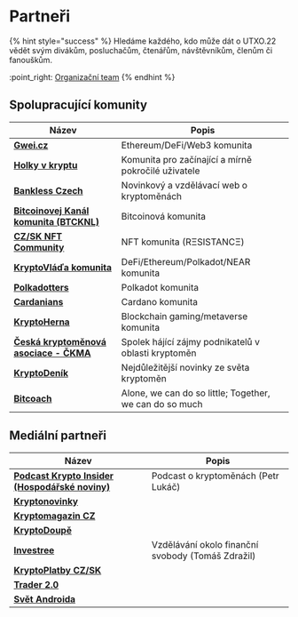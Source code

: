 # Partneři

{% hint style="success" %}
Hledáme každého, kdo může dát o UTXO.22 vědět svým divákům, posluchačům, čtenářům, návštěvníkům, členům či fanouškům.

:point\_right: [Organizační team](organizacni-team/)
{% endhint %}

## Spolupracující komunity

| Název                                                                   | Popis                                                   |
| ----------------------------------------------------------------------- | ------------------------------------------------------- |
| [**Gwei.cz**](https://twitter.com/gweicz)                               | Ethereum/DeFi/Web3 komunita                             |
| [**Holky v kryptu**](https://twitter.com/holkyvkryptu)                  | Komunita pro začínající a mírně pokročilé uživatele     |
| [**Bankless Czech**](https://twitter.com/banklesscz)                    | Novinkový a vzdělávací web o kryptoměnách               |
| [**Bitcoinovej Kanál komunita (BTCKNL)**](https://discord.gg/HWG9Erm)   | Bitcoinová komunita                                     |
| [**CZ/SK NFT Community**](https://discord.gg/X4MV9Pn5P8)                | NFT komunita (RΞSISTANCΞ)                               |
| [**KryptoVláďa komunita**](https://discord.gg/RHmhNGN)                  | DeFi/Ethereum/Polkadot/NEAR komunita                    |
| [**Polkadotters**](https://twitter.com/PolkadottersS)                   | Polkadot komunita                                       |
| [**Cardanians**](https://twitter.com/Cardanians_io)                     | Cardano komunita                                        |
| [**KryptoHerna**](https://twitter.com/hernakrypto)                      | Blockchain gaming/metaverse komunita                    |
| [**Česká kryptoměnová asociace - ČKMA**](https://twitter.com/CeskaCkma) | Spolek hájící zájmy podnikatelů v oblasti kryptoměn     |
| [**KryptoDeník**](https://www.instagram.com/kryptodenik/)               | Nejdůležitější novinky ze světa kryptoměn               |
| [**Bitcoach**](https://t.me/join_bitcoachCHAT)                          | Alone, we can do so little; Together, we can do so much |

## Mediální partneři

| Název                                                                                     | Popis                                             |
| ----------------------------------------------------------------------------------------- | ------------------------------------------------- |
| [**Podcast Krypto Insider (Hospodářské noviny)**](https://podcasty.hn.cz/krypto-insider/) | Podcast o kryptoměnách (Petr Lukáč)               |
| [**Kryptonovinky**](https://www.kryptonovinky.sk/)                                        |                                                   |
| [**Kryptomagazin CZ**](https://kryptomagazin.cz/)                                         |                                                   |
| [**KryptoDoupě**](https://www.kryptodoupe.cz/)                                            |                                                   |
| [**Investree**](https://investree.cz/)                                                    | Vzdělávání okolo finanční svobody (Tomáš Zdražil) |
| [**KryptoPlatby CZ/SK**](https://linktr.ee/kryptoplatby)                                  |                                                   |
| [**Trader 2.0**](https://twitter.com/Trader_20_)                                          |                                                   |
| [**Svět Androida**](https://www.svetandroida.cz/)                                         |                                                   |

